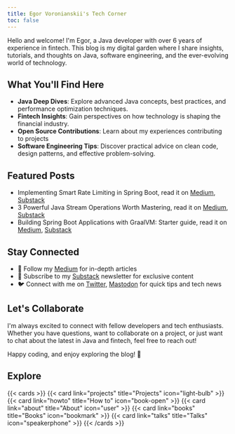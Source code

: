 ```yaml
---
title: Egor Voronianskii's Tech Corner 
toc: false
---
```


Hello and welcome! I'm Egor, a Java developer with over 6 years of experience in fintech. This blog is my digital garden where I share insights, tutorials, and thoughts on Java, software engineering, and the ever-evolving world of technology.

## What You'll Find Here

- **Java Deep Dives**: Explore advanced Java concepts, best practices, and performance optimization techniques.
- **Fintech Insights**: Gain perspectives on how technology is shaping the financial industry.
- **Open Source Contributions**: Learn about my experiences contributing to projects
- **Software Engineering Tips**: Discover practical advice on clean code, design patterns, and effective problem-solving.

## Featured Posts

- Implementing Smart Rate Limiting in Spring Boot, read it on [Medium](https://vrnsky.medium.com/implementing-smart-rate-limiting-in-spring-boot-0d86d41debad), [Substack](https://vrnsky.substack.com/p/implementing-smart-rate-limiting)
- 3 Powerful Java Stream Operations Worth Mastering, read it on [Medium](https://vrnsky.medium.com/3-powerful-java-stream-operations-worth-mastering-3d7f9325e5ac), [Substack](https://vrnsky.substack.com/p/3-powerful-java-stream-operations)
- Building Spring Boot Applications with GraalVM: Starter guide, read it on [Medium](https://medium.com/@vrnsky/building-spring-boot-applications-with-graalvm-starter-guide-0e1aaadf3db5), [Substack](https://vrnsky.substack.com/p/building-spring-boot-applications)

## Stay Connected

- 📘 Follow my [Medium](https://vrnsky.medium.com) for in-depth articles
- 📧 Subscribe to my [Substack](https://vrnsky.substack.com) newsletter for exclusive content
- 🐦 Connect with me on [Twitter](https://twitter.com/VoronyanskyE), [Mastodon](https://me.dm/@vrnsky) for quick tips and tech news

## Let's Collaborate

I'm always excited to connect with fellow developers and tech enthusiasts. Whether you have questions, want to collaborate on a project, or just want to chat about the latest in Java and fintech, feel free to reach out!

Happy coding, and enjoy exploring the blog! 🚀

## Explore

{{< cards >}}
  {{< card link="projects" title="Projects" icon="light-bulb" >}}
  {{< card link="howto" title="How to" icon="book-open" >}}
  {{< card link="about" title="About" icon="user" >}}
  {{< card link="books" title="Books" icon="bookmark" >}}
  {{< card link="talks" title="Talks" icon="speakerphone" >}}
{{< /cards >}}
